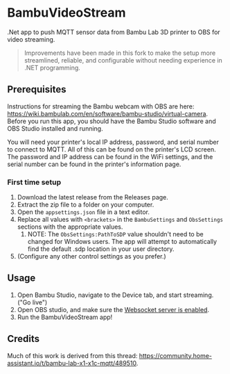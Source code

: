 # BambuVideoStream
.Net app to push MQTT sensor data from Bambu Lab 3D printer to OBS for video streaming.

> Improvements have been made in this fork to make the setup more streamlined, reliable, and configurable without needing experience in .NET programming.

## Prerequisites
Instructions for streaming the Bambu webcam with OBS are here: https://wiki.bambulab.com/en/software/bambu-studio/virtual-camera. Before you run this app, you should have the Bambu Studio software and OBS Studio installed and running.

You will need your printer's local IP address, password, and serial number to connect to MQTT. All of this can be found on the printer's LCD screen. The password and IP address can be found in the WiFi settings, and the serial number can be found in the printer's information page.

### First time setup
1. Download the latest release from the Releases page.		
1. Extract the zip file to a folder on your computer.
1. Open the `appsettings.json` file in a text editor.
1. Replace all values with `<brackets>` in the `BambuSettings` and `ObsSettings` sections with the appropriate values.
    1. NOTE: The `ObsSettings:PathToSDP` value shouldn't need to be changed for Windows users. The app will attempt to automatically find the default .sdp location in your user directory.
1. (Configure any other control settings as you prefer.)

## Usage
1. Open Bambu Studio, navigate to the Device tab, and start streaming. ("Go live")
1. Open OBS studio, and make sure the [Websocket server is enabled](https://obsproject.com/kb/remote-control-guide).
1. Run the BambuVideoStream app!

## Credits

Much of this work is derived from this thread: https://community.home-assistant.io/t/bambu-lab-x1-x1c-mqtt/489510.